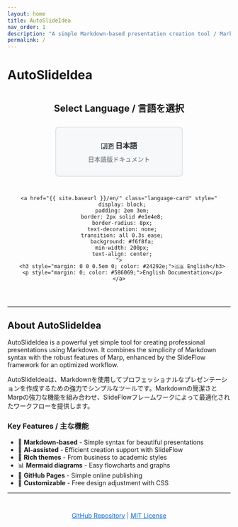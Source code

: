 ```yaml
---
layout: home
title: AutoSlideIdea
nav_order: 1
description: "A simple Markdown-based presentation creation tool / Markdownベースのシンプルなプレゼンテーション作成ツール"
permalink: /
---
```


# AutoSlideIdea

<div class="language-selector" style="text-align: center; margin: 3em 0;">
  <h2>Select Language / 言語を選択</h2>
  
  <div style="display: flex; justify-content: center; gap: 2em; flex-wrap: wrap; margin-top: 2em;">
    <a href="{{ site.baseurl }}/ja/" class="language-card" style="
      display: block;
      padding: 2em 3em;
      border: 2px solid #e1e4e8;
      border-radius: 8px;
      text-decoration: none;
      transition: all 0.3s ease;
      background: #f6f8fa;
      min-width: 200px;
      text-align: center;
    ">
      <h3 style="margin: 0 0 0.5em 0; color: #24292e;">🇯🇵 日本語</h3>
      <p style="margin: 0; color: #586069;">日本語版ドキュメント</p>
    </a>
    
    <a href="{{ site.baseurl }}/en/" class="language-card" style="
      display: block;
      padding: 2em 3em;
      border: 2px solid #e1e4e8;
      border-radius: 8px;
      text-decoration: none;
      transition: all 0.3s ease;
      background: #f6f8fa;
      min-width: 200px;
      text-align: center;
    ">
      <h3 style="margin: 0 0 0.5em 0; color: #24292e;">🇬🇧 English</h3>
      <p style="margin: 0; color: #586069;">English Documentation</p>
    </a>
  </div>
</div>

<style>
.language-card:hover {
  border-color: #0366d6 !important;
  box-shadow: 0 4px 12px rgba(3, 102, 214, 0.1);
  transform: translateY(-2px);
}
</style>

---

## About AutoSlideIdea

AutoSlideIdea is a powerful yet simple tool for creating professional presentations using Markdown. It combines the simplicity of Markdown syntax with the robust features of Marp, enhanced by the SlideFlow framework for an optimized workflow.

AutoSlideIdeaは、Markdownを使用してプロフェッショナルなプレゼンテーションを作成するための強力でシンプルなツールです。Markdownの簡潔さとMarpの強力な機能を組み合わせ、SlideFlowフレームワークによって最適化されたワークフローを提供します。

### Key Features / 主な機能

- 📝 **Markdown-based** - Simple syntax for beautiful presentations
- 🤖 **AI-assisted** - Efficient creation support with SlideFlow
- 🎨 **Rich themes** - From business to academic styles
- 📊 **Mermaid diagrams** - Easy flowcharts and graphs
- 🚀 **GitHub Pages** - Simple online publishing
- 🔧 **Customizable** - Free design adjustment with CSS

---

<div style="text-align: center; margin-top: 3em;">
  <p style="color: #586069;">
    <a href="https://github.com/dobachi/AutoSlideIdea" style="color: #0366d6;">GitHub Repository</a> | 
    <a href="https://github.com/dobachi/AutoSlideIdea/blob/main/LICENSE" style="color: #0366d6;">MIT License</a>
  </p>
</div>